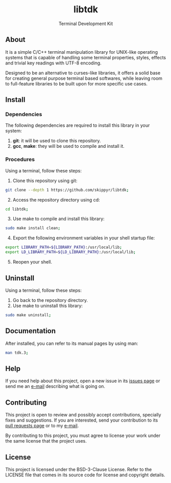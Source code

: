 <h1 align="center">libtdk</h1>
<p align="center">Terminal Development Kit</p>

## About

It is a simple C/C++ terminal manipulation library for UNIX-like operating
systems that is capable of handling some terminal properties, styles, effects
and trivial key readings with UTF-8 encoding.

Designed to be an alternative to curses-like libraries, it offers a solid base
for creating general purpose terminal based softwares, while leaving room to
full-feature libraries to be built upon for more specific use cases.

## Install

### Dependencies

The following dependencies are required to install this library in your system:

1. **git**: it will be used to clone this repository.
2. **gcc**, **make**: they will be used to compile and install it.

### Procedures

Using a terminal, follow these steps:

1. Clone this repository using git:

```sh
git clone --depth 1 https://github.com/skippyr/libtdk;
```

2. Access the repository directory using cd:

```sh
cd libtdk;
```

3. Use make to compile and install this library:

```sh
sudo make install clean;
```

4. Export the following environment variables in your shell startup file:

```sh
export LIBRARY_PATH=${LIBRARY_PATH}:/usr/local/lib;
export LD_LIBRARY_PATH=${LD_LIBRARY_PATH}:/usr/local/lib;
```

5. Reopen your shell.

## Uninstall

Using a terminal, follow these steps:

1. Go back to the repository directory.
2. Use make to uninstall this library:

```sh
sudo make uninstall;
```

## Documentation

After installed, you can refer to its manual pages by using man:

```sh
man tdk.3;
```

## Help

If you need help about this project, open a new issue in its
[issues page](https://github.com/skippyr/libtdk/issues) or send me an
[e-mail](mailto:skippyr.developer@gmail.com) describing what is going on.

## Contributing

This project is open to review and possibly accept contributions, specially
fixes and suggestions. If you are interested, send your contribution to its
[pull requests page](https://github.com/skippyr/libtdk/pulls) or to my
[e-mail](mailto:skippyr.developer@gmail.com).

By contributing to this project, you must agree to license your work under the
same license that the project uses.

## License

This project is licensed under the BSD-3-Clause License. Refer to the LICENSE
file that comes in its source code for license and copyright details.
